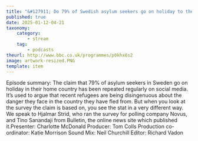 ```yaml
---
title: "&#127911; Do 79% of Swedish asylum seekers go on holiday to the country they fled from?"
published: true
date: 2025-01-12-04-21
taxonomy:
    category:
        - stream
    tag:
        - podcasts
theurl: http://www.bbc.co.uk/programmes/p0khx6s2
image: artwork-resized.PNG
template: item
---
```


Episode summary: The claim that 79% of asylum seekers in Sweden go on holiday in their home country has been repeated regularly on social media. It&rsquo;s used to argue that recent refugees are being disingenuous about the danger they face in the country they have fled from. But when you look at the survey the claim is based on, you see the stat in a very different way. We speak to Hjalmar Strid, who ran the survey for polling company Novus, and Tino Sanandaji from Bulletin, the online news site which published it.Presenter: Charlotte McDonald Producer: Tom Colls Production co-ordinator: Katie Morrison Sound Mix: Neil Churchill Editor: Richard Vadon

